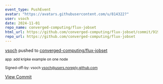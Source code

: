 ```yaml
---
event_type: PushEvent
avatar: "https://avatars.githubusercontent.com/u/814322?"
user: vsoch
date: 2024-11-01
repo_name: converged-computing/flux-jobset
html_url: https://github.com/converged-computing/flux-jobset/commit/919df29685588372b4ef019df14426ae409334e7
repo_url: https://github.com/converged-computing/flux-jobset
---
```


<a href='https://github.com/vsoch' target='_blank'>vsoch</a> pushed to <a href='https://github.com/converged-computing/flux-jobset' target='_blank'>converged-computing/flux-jobset</a>

<small>app: add kripke example on one node

Signed-off-by: vsoch <vsoch@users.noreply.github.com></small>

<a href='https://github.com/converged-computing/flux-jobset/commit/919df29685588372b4ef019df14426ae409334e7' target='_blank'>View Commit</a>
